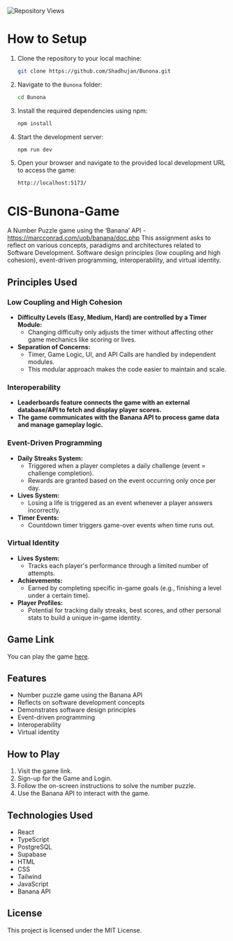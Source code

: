 ![Repository Views](https://komarev.com/ghpvc/?username=Shadhujan/Bunona&style=flat-square&color=blue)

# How to Setup

1. Clone the repository to your local machine:

   ```bash
   git clone https://github.com/Shadhujan/Bunona.git
   ```

2. Navigate to the `Bunona` folder:

   ```bash
   cd Bunona
   ```

3. Install the required dependencies using npm:

   ```bash
   npm install
   ```

4. Start the development server:

   ```bash
   npm run dev
   ```

5. Open your browser and navigate to the provided local development URL to access the game:
   ```bash
   http://localhost:5173/
   ```

# CIS-Bunona-Game

A Number Puzzle game using the ‘Banana’ API - https://marcconrad.com/uob/banana/doc.php This assignment asks to reflect on various concepts, paradigms and architectures related to Software Development. Software design principles (low coupling and high cohesion), event-driven programming, interoperability, and virtual identity.

## Principles Used

### Low Coupling and High Cohesion

- **Difficulty Levels (Easy, Medium, Hard) are controlled by a Timer Module:**
  - Changing difficulty only adjusts the timer without affecting other game mechanics like scoring or lives.
- **Separation of Concerns:**
  - Timer, Game Logic, UI, and API Calls are handled by independent modules.
  - This modular approach makes the code easier to maintain and scale.

### Interoperability

- **Leaderboards feature connects the game with an external database/API to fetch and display player scores.**
- **The game communicates with the Banana API to process game data and manage gameplay logic.**

### Event-Driven Programming

- **Daily Streaks System:**
  - Triggered when a player completes a daily challenge (event = challenge completion).
  - Rewards are granted based on the event occurring only once per day.
- **Lives System:**
  - Losing a life is triggered as an event whenever a player answers incorrectly.
- **Timer Events:**
  - Countdown timer triggers game-over events when time runs out.

### Virtual Identity

- **Lives System:**
  - Tracks each player's performance through a limited number of attempts.
- **Achievements:**
  - Earned by completing specific in-game goals (e.g., finishing a level under a certain time).
- **Player Profiles:**
  - Potential for tracking daily streaks, best scores, and other personal stats to build a unique in-game identity.

## Game Link

You can play the game [here](https://cis-bunona-game.netlify.app).

## Features

- Number puzzle game using the Banana API
- Reflects on software development concepts
- Demonstrates software design principles
- Event-driven programming
- Interoperability
- Virtual identity

## How to Play

1. Visit the game link.
2. Sign-up for the Game and Login.
3. Follow the on-screen instructions to solve the number puzzle.
4. Use the Banana API to interact with the game.

## Technologies Used

- React
- TypeScript
- PostgreSQL
- Supabase
- HTML
- CSS
- Tailwind
- JavaScript
- Banana API

## License

This project is licensed under the MIT License.
